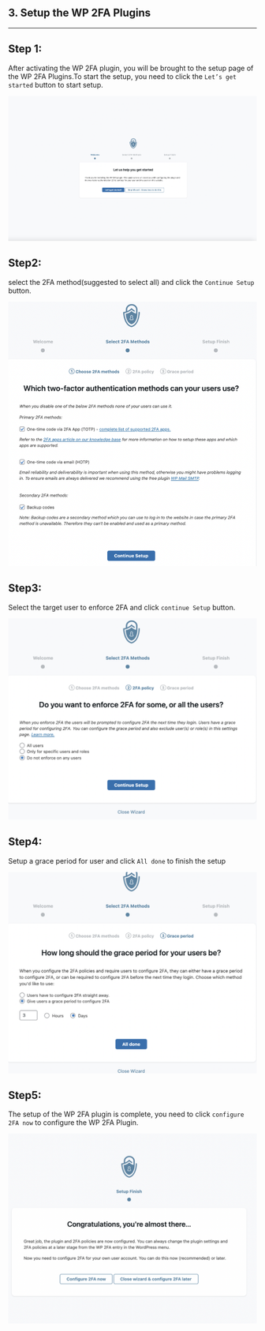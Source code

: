 


## **3. Setup the WP 2FA Plugins**
---
## **Step 1:**

After activating the WP 2FA plugin, you will be brought to the setup page of the WP 2FA Plugins.To start the setup, you need to click the `Let’s get started` button to start setup.

![Image](./assets/Start.png)

## **Step2:**

select the 2FA method(suggested to select all) and click the `Continue Setup` button.

 ![Image](./assets/2FAMethod.png)

## **Step3:**

 Select the target user to enforce 2FA and click `continue Setup` button.

![Image](./assets/2FAUser.png)

## **Step4:**
 Setup a grace period for user and click `All done` to finish the setup

![Image](./assets/GracePeriod.png)

## **Step5:**
The setup of the WP 2FA plugin is complete, you need to click `configure 2FA now` to configure the WP 2FA Plugin.

![Image](./assets/EndSetup.png)


